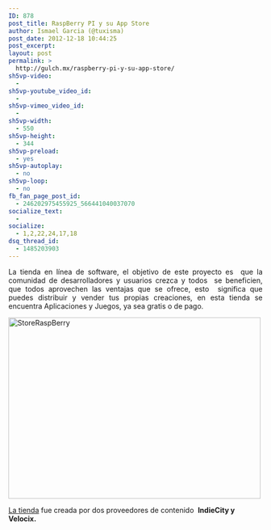 ```yaml
---
ID: 878
post_title: RaspBerry PI y su App Store
author: Ismael Garcia (@tuxisma)
post_date: 2012-12-18 10:44:25
post_excerpt:
layout: post
permalink: >
  http://gulch.mx/raspberry-pi-y-su-app-store/
sh5vp-video:
  - 
sh5vp-youtube_video_id:
  - 
sh5vp-vimeo_video_id:
  - 
sh5vp-width:
  - 550
sh5vp-height:
  - 344
sh5vp-preload:
  - yes
sh5vp-autoplay:
  - no
sh5vp-loop:
  - no
fb_fan_page_post_id:
  - 246202975455925_566441040037070
socialize_text:
  - 
socialize:
  - 1,2,22,24,17,18
dsq_thread_id:
  - 1485203903
---
```

<p align="justify">La tienda en línea de software, el objetivo de este proyecto es  que la comunidad de desarrolladores y usuarios crezca y todos  se beneficien, que todos aprovechen las ventajas que se ofrece, esto  significa que puedes distribuir y vender tus propias creaciones, en esta tienda se encuentra Aplicaciones y Juegos, ya sea gratis o de pago.</p>
<a href="http://www.flickr.com/photos/59610814@N05/8284828320/" title="Captura de pantalla de 2012-12-18 09:25:23 por tuxisma, en Flickr"><img src="http://farm9.staticflickr.com/8199/8284828320_04c11773c3.jpg" width="500" height="359" alt="StoreRaspBerry">

La <a href="http://store.indiecity.com/projects">tienda</a> fue creada por dos proveedores de contenido  <strong>IndieCity y Velocix. </strong>
